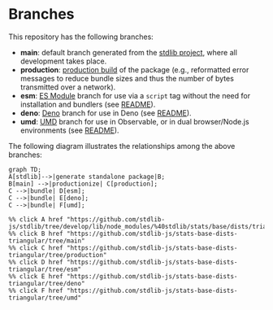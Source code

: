 <!--

@license Apache-2.0

Copyright (c) 2022 The Stdlib Authors.

Licensed under the Apache License, Version 2.0 (the "License");
you may not use this file except in compliance with the License.
You may obtain a copy of the License at

    http://www.apache.org/licenses/LICENSE-2.0

Unless required by applicable law or agreed to in writing, software
distributed under the License is distributed on an "AS IS" BASIS,
WITHOUT WARRANTIES OR CONDITIONS OF ANY KIND, either express or implied.
See the License for the specific language governing permissions and
limitations under the License.

-->

# Branches

This repository has the following branches:

-   **main**: default branch generated from the [stdlib project][stdlib-url], where all development takes place.
-   **production**: [production build][production-url] of the package (e.g., reformatted error messages to reduce bundle sizes and thus the number of bytes transmitted over a network).
-   **esm**: [ES Module][esm-url] branch for use via a `script` tag without the need for installation and bundlers (see [README][esm-readme]).
-   **deno**: [Deno][deno-url] branch for use in Deno (see [README][deno-readme]).
-   **umd**: [UMD][umd-url] branch for use in Observable, or in dual browser/Node.js environments (see [README][umd-readme]).

The following diagram illustrates the relationships among the above branches:

```mermaid
graph TD;
A[stdlib]-->|generate standalone package|B;
B[main] -->|productionize| C[production];
C -->|bundle| D[esm];
C -->|bundle| E[deno];
C -->|bundle| F[umd];

%% click A href "https://github.com/stdlib-js/stdlib/tree/develop/lib/node_modules/%40stdlib/stats/base/dists/triangular"
%% click B href "https://github.com/stdlib-js/stats-base-dists-triangular/tree/main"
%% click C href "https://github.com/stdlib-js/stats-base-dists-triangular/tree/production"
%% click D href "https://github.com/stdlib-js/stats-base-dists-triangular/tree/esm"
%% click E href "https://github.com/stdlib-js/stats-base-dists-triangular/tree/deno"
%% click F href "https://github.com/stdlib-js/stats-base-dists-triangular/tree/umd"
```

[stdlib-url]: https://github.com/stdlib-js/stdlib/tree/develop/lib/node_modules/%40stdlib/stats/base/dists/triangular
[production-url]: https://github.com/stdlib-js/stats-base-dists-triangular/tree/production
[deno-url]: https://github.com/stdlib-js/stats-base-dists-triangular/tree/deno
[deno-readme]: https://github.com/stdlib-js/stats-base-dists-triangular/blob/deno/README.md
[umd-url]: https://github.com/stdlib-js/stats-base-dists-triangular/tree/umd
[umd-readme]: https://github.com/stdlib-js/stats-base-dists-triangular/blob/umd/README.md
[esm-url]: https://github.com/stdlib-js/stats-base-dists-triangular/tree/esm
[esm-readme]: https://github.com/stdlib-js/stats-base-dists-triangular/blob/esm/README.md